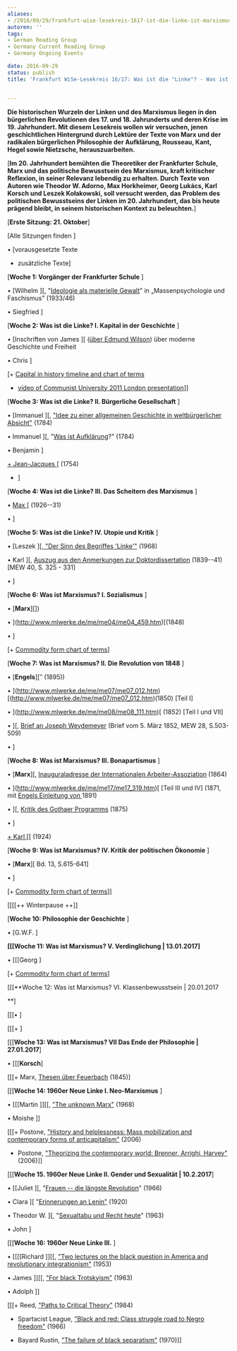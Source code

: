 ```yaml
---
aliases:
- /2016/09/29/frankfurt-wise-lesekreis-1617-ist-die-linke-ist-marxismus
autoren: ''
tags:
- German Reading Group
- Germany Current Reading Group
- Germany Ongoing Events

date: 2016-09-29
status: publish
title: 'Frankfurt WiSe-Lesekreis 16/17: Was ist die "Linke"? - Was ist "Marxismus"?'


---
```

**Die historischen Wurzeln der Linken und des Marxismus liegen in den bürgerlichen Revolutionen des 17. und 18. Jahrunderts und deren Krise im 19. Jahrhundert. Mit diesem Lesekreis wollen wir versuchen, jenen geschichtlichen Hintergrund durch Lektüre der Texte von Marx und der radikalen bürgerlichen Philosophie der Aufklärung, Rousseau, Kant, Hegel sowie Nietzsche, herauszuarbeiten.**

[**Im 20. Jahrhundert bemühten die Theoretiker der Frankfurter Schule, Marx und das politische Bewusstsein des Marxismus, kraft kritischer Reflexion, in seiner Relevanz lebendig zu erhalten. Durch Texte von Autoren wie Theodor W. Adorno, Max Horkheimer, Georg Lukács, Karl Korsch und Leszek Kołakowski, soll versucht werden, das Problem des politischen Bewusstseins der Linken im 20. Jahrhundert, das bis heute prägend bleibt, in seinem historischen Kontext zu beleuchten.**]

[**Erste Sitzung: 21. Oktober**]

[Alle Sitzungen finden ]

• [vorausgesetzte Texte

+ zusätzliche Texte]

[**Woche 1: Vorgänger der Frankfurter Schule** ]

• [Wilhelm ][, "[Ideologie als materielle Gewalt](http://www.numinosa.at/app/download/5001551/(ebook+-+german)+Reich,+Wilhelm+-+Massenpsychologie+des+Faschismus.pdf)" in „Massenpsychologie und Faschismus" (1933/46)

• Siegfried ]

[**Woche 2: Was ist die Linke? I. Kapital in der Geschichte** ]

• [Inschriften von James ][ ([über Edmund Wilson](file/readings/menandlouis_edmundwilsonfinlandstationintro2003.pdf)) über moderne Geschichte und Freiheit

• Chris ]

[+ [Capital in history timeline and chart of terms](file/readings/cutrone_capitalinhistorytimeline103011.pdf)

+ [video of Communist University 2011 London presentation](http://vimeo.com/30377397)]]

[**Woche 3: Was ist die Linke? II. Bürgerliche Gesellschaft** ]

• [Immanuel ][, ["Idee zu einer allgemeinen Geschichte in weltbürgerlicher Absicht"](http://gutenberg.spiegel.de/buch/idee-zu-einer-allgemeinen-geschichte-in-weltb-3506/1) (1784)

• Immanuel ][, "[Was ist Aufklärung](http://gutenberg.spiegel.de/buch/-3505/1)?" (1784)

• Benjamin ]

[+ Jean-Jacques ](https://www.amazon.de/Abhandlung-Ursprung-Grundlagen-Ungleichheit-Universal-Bibliothek/dp/315001770X)[ (1754)

+ ]

[**Woche 4: Was ist die Linke? III. Das Scheitern des Marxismus** ]

• [Max ](file/readings/Ausz%C3%BCge-aus-D%C3%A4mmerung-Horkheimer-1926-31.pdf)[ (1926--31)

• ]

[**Woche 5: Was ist die Linke? IV. Utopie und Kritik** ]

• [Leszek ][,[ "Der Sinn des Begriffes 'Linke'"](file/readings/Kolakowski-Der-Sinn-des-Begriffes-Linke.pdf) (1968)

• Karl ][, [Auszug aus den Anmerkungen zur Doktordissertation](http://www.zeno.org/Philosophie/M/Marx,+Karl/Differenz+der+demokritischen+und+epikureischen+Naturphilosophie/%5BSachanmerkungen%5D) (1839--41) [MEW 40, S. 325 - 331]

• ]

[**Woche 6: Was ist Marxismus? I. Sozialismus** ]

• [**Marx**][])

• ](http://www.mlwerke.de/me/me04/me04_459.htm)[(1848)

• ]

[+ [Commodity form chart of terms](file/readings/commodityform111712.pdf)]

[**Woche 7: Was ist Marxismus? II. Die Revolution von 1848** ]

• [**Engels**][″ (1895))

• ](http://www.mlwerke.de/me/me07/me07_012.htm)[(http://www.mlwerke.de/me/me07/me07_012.htm)(1850) [Teil I]

• ](http://www.mlwerke.de/me/me08/me08_111.htm)[ (1852) [Teil I und VII]

• ][, [Brief an Joseph Weydemeyer](https://www.google.de/url?sa=t&rct=j&q=&esrc=s&source=web&cd=6&cad=rja&uact=8&ved=0ahUKEwiPm9Syu6_PAhVJOxQKHcdPAaoQFgg-MAU&url=https%3A%2F%2Fmarxwirklichstudieren.files.wordpress.com%2F2012%2F11%2Fmew_band28.pdf&usg=AFQjCNGLyUC5YXx2ezu6BsMSnHKzFHT5PQ&bvm=bv.133700528,bs.1,d.d24) (Brief vom 5. März 1852, MEW 28, S.503-509)

• ]

[**Woche 8: Was ist Marxismus? III. Bonapartismus** ]

• [**Marx**][, [Inauguraladresse der Internationalen Arbeiter-Assoziation](http://www.mlwerke.de/me/me16/me16_005.htm) (1864)

• ](http://www.mlwerke.de/me/me17/me17_319.htm)[ [Teil III und IV] (1871, mit [Engels Einleitung von ](http://www.mlwerke.de/me/me22/me22_188.htm)1891)

• ][, [Kritik des Gothaer Programms](http://www.mlwerke.de/me/me19/me19_013.htm) (1875)

• ]

[+ Karl ](http://www.marxists.org/archive/korsch/1924/first-international.htm)[[ (1924)

[**Woche 9: Was ist Marxismus? IV. Kritik der politischen Ökonomie** ]

• [**Marx**][ Bd. 13, S.615-641]

• ]

[+ [Commodity form chart of terms](file/readings/commodityform111712.pdf)]]

[[[[++ Winterpause ++]]

[**Woche 10: Philosophie der Geschichte** ]

• [G.W.F. ]

**[[[Woche 11: Was ist Marxismus? V. Verdinglichung | 13.01.2017]**

• [[[Georg ]

[+ [Commodity form chart of terms](file/readings/commodityform111712.pdf)]

[[[**Woche 12: Was ist Marxismus? VI. Klassenbewusstsein | 20.01.2017

**]

[[[• ]

[[[+ ]

[[[**Woche 13: Was ist Marxismus? VII Das Ende der Philosophie | 27.01.2017**]

• [[[**Korsch**]

[[[+ Marx, [Thesen über Feuerbach](http://www.mlwerke.de/me/me03/me03_005.htm) (1845)]

[[[**Woche 14: 1960er Neue Linke I. Neo-Marxismus** ]

• [[[Martin ]][[, ["The unknown Marx"](file/readings/readings/nicolausmartin_unknownmarx_nlr48.pdf) (1968)

• Moishe ]]

[[[+ Postone, ["History and helplessness: Mass mobilization and contemporary forms of anticapitalism"](file/readings/readings/postonemoishe_historyhelplessness.pdf) (2006)

+ Postone, ["Theorizing the contemporary world: Brenner, Arrighi, Harvey"](file/readings/postone_brennerarrighiharvey2006.pdf) (2006)]]

[[[**Woche 15. 1960er Neue Linke II. Gender und Sexualität | 10.2.2017**]

• [[Juliet ][, "[Frauen -- die längste Revolution](file/readings/SCAN0001.pdf)" (1966)

• Clara ][ "[Erinnerungen an Lenin"](https://www.marxists.org/deutsch/archiv/zetkin/1925/erinnerungen/lenin.html) (1920)

• Theodor W. ][, "[Sexualtabu und Recht heute](https://www.google.de/url?sa=t&rct=j&q=&esrc=s&source=web&cd=3&ved=0ahUKEwi94Orgv6_PAhUCOxQKHZ0_AO4QFgguMAI&url=http%3A%2F%2Fplatypus1917.org%2Fwp-content%2Fuploads%2F2015%2F01%2FAdorno.pdf&usg=AFQjCNH__v2FAbVJb1XdL45msSIhkpr0TQ&bvm=bv.134052249,bs.2,d.d24&cad=rja)" (1963)

• John ]

[[[**Woche 16: 1960er Neue Linke III.** ]

• [[[[Richard ]][[, ["Two lectures on the black question in America and revolutionary integrationism"](http://www.bolshevik.org/history/Fraser/Fraser01.html) (1953)

• James ]][[, ["For black Trotskyism"](http://www.bolshevik.org/history/ICL/For%20Black%20Trotskyism.html) (1963)

• Adolph ]]

[[[+ Reed, ["Paths to Critical Theory"](file/readings/readings/reed_60spathscriticaltheory.pdf) (1984)

+ Spartacist League, ["Black and red: Class struggle road to Negro freedom"](http://www.bolshevik.org/history/ICL/BLACK%20AND%20RED.html) (1966)

+ Bayard Rustin, ["The failure of black separatism"](file/readings/readings/rustinbayard_blackseparatismfailure1970.pdf) (1970)]]
